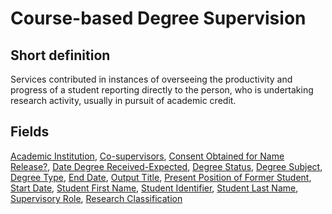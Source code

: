 # Course-based Degree Supervision
## Short definition
Services contributed in instances of overseeing the productivity and progress of a student reporting directly to the person, who is undertaking research activity, usually in pursuit of academic credit.
## Fields
[Academic Institution](../Object-Fields/Course-based%20Degree%20Supervision/Academic%20Institution.md),
[Co-supervisors](../Object-Fields/Course-based%20Degree%20Supervision/Co-supervisors.md),
[Consent Obtained for Name Release?](../Object-Fields/Course-based%20Degree%20Supervision/Consent%20Obtained%20for%20Name%20Release.md),
[Date Degree Received-Expected](../Object-Fields/Course-based%20Degree%20Supervision/Date%20Degree%20Received-Expected.md),
[Degree Status](../Object-Fields/Course-based%20Degree%20Supervision/Degree%20Status.md),
[Degree Subject](../Object-Fields/Course-based%20Degree%20Supervision/Degree%20Subject.md),
[Degree Type](../Object-Fields/Course-based%20Degree%20Supervision/Degree%20Type.md),
[End Date](../Object-Fields/Course-based%20Degree%20Supervision/End%20Date.md),
[Output Title](../Object-Fields/Course-based%20Degree%20Supervision/Output%20Title.md),
[Present Position of Former Student](../Object-Fields/Course-based%20Degree%20Supervision/Present%20Position%20of%20Former%20Student.md),
[Start Date](../Object-Fields/Course-based%20Degree%20Supervision/Start%20Date.md),
[Student First Name](../Object-Fields/Course-based%20Degree%20Supervision/Student%20First%20Name.md),
[Student Identifier](../Object-Fields/Course-based%20Degree%20Supervision/Student%20Identifier.md),
[Student Last Name](../Object-Fields/Course-based%20Degree%20Supervision/Student%20Last%20Name.md),
[Supervisory Role](../Object-Fields/Course-based%20Degree%20Supervision/Supervisory%20Role.md),
[Research Classification](../Object-Fields/Course-based%20Degree%20Supervision/Research%20Classification.md)
